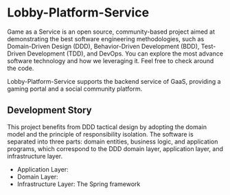 # Lobby-Platform-Service

Game as a Service is an open source, community-based project aimed at demonstrating the best software engineering methodologies, such as Domain-Driven Design (DDD), Behavior-Driven Development (BDD), Test-Driven Development (TDD), and DevOps. You can explore the most advance software technology and how we leveraging it. Feel free to check around the code.

Lobby-Platform-Service supports the backend service of GaaS, providing a gaming portal and a social community platform.

## Development Story

This project benefits from DDD tactical design by adopting the domain model and the principle of responsibility isolation. The software is separated into three parts: domain entities, business logic, and application programs, which correspond to the DDD domain layer, application layer, and infrastructure layer.

- Application Layer:
- Domain Layer:
- Infrastructure Layer: The Spring framework
